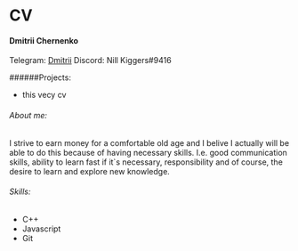 # CV
#### Dmitrii Chernenko

Telegram: [Dmitrii](https://t.me/axaaxaxaxaxxxa)
Discord: Nill Kiggers#9416

######Projects: 
- this vecy cv

###### About me:
I strive to earn money for a comfortable old age and I belive I actually will be able to do 
this because of having necessary skills. I.e. good communication skills, ability to learn fast if it`s necessary,    responsibility and of course, the desire to learn and explore new knowledge.


######  Skills:
- C++
- Javascript
- Git

